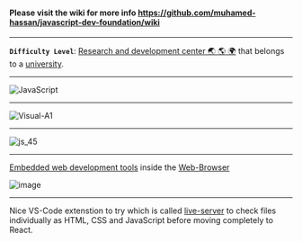 #### Please visit the wiki for more info https://github.com/muhamed-hassan/javascript-dev-foundation/wiki

***

**`Difficulty Level`**: [Research and development center 🌏 🌎 🌍](https://en.wikipedia.org/wiki/Research_and_development) that belongs to a [university](https://en.wikipedia.org/wiki/University).

***

![JavaScript](https://user-images.githubusercontent.com/17825804/219580646-bb96c275-533e-43bf-88ac-19f176359812.png)

***

![Visual-A1](https://user-images.githubusercontent.com/17825804/219580879-0d09e589-a6f4-4f51-9ab0-86812bf485ff.png)

***

![js_45](https://user-images.githubusercontent.com/17825804/219580908-68899ac3-8ff1-4fd3-b787-e9ddfe3d88eb.png)

***

[Embedded web development tools](https://en.wikipedia.org/wiki/Web_development_tools) inside the [Web-Browser](https://en.wikipedia.org/wiki/Web_browser)

![image](https://user-images.githubusercontent.com/17825804/233767811-e842b1d5-99dc-4a2e-94f6-9c0c9a9a3b08.png)

***

Nice VS-Code extenstion to try which is called [live-server](https://marketplace.visualstudio.com/items?itemName=ritwickdey.LiveServer) to check files individually as HTML, CSS and JavaScript before moving completely to React.

